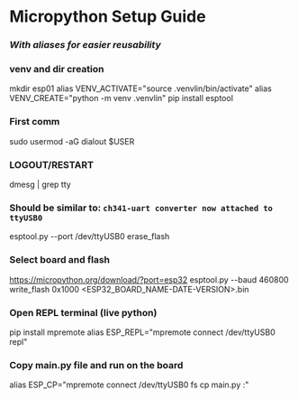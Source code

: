 # Micropython Setup Guide
### _With aliases for easier reusability_
### venv and dir creation
mkdir esp01
alias VENV_ACTIVATE="source .venvlin/bin/activate"
alias VENV_CREATE="python -m venv .venvlin"
pip install esptool

### First comm
sudo usermod -aG dialout $USER
### LOGOUT/RESTART
dmesg | grep tty
### Should be similar to: `ch341-uart converter now attached to ttyUSB0`
esptool.py --port /dev/ttyUSB0 erase_flash

### Select board and flash
https://micropython.org/download/?port=esp32
esptool.py --baud 460800 write_flash 0x1000 <ESP32_BOARD_NAME-DATE-VERSION>.bin

### Open REPL terminal (live python)
pip install mpremote
alias ESP_REPL="mpremote connect /dev/ttyUSB0 repl"

### Copy main.py file and run on the board
alias ESP_CP="mpremote connect /dev/ttyUSB0 fs cp main.py :"
